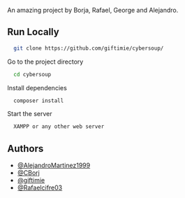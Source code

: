 An amazing project by Borja, Rafael, George and Alejandro.

## Run Locally

```bash
  git clone https://github.com/giftimie/cybersoup/
```

Go to the project directory

```bash
  cd cybersoup
```

Install dependencies

```bash
  composer install
```

Start the server

```bash
  XAMPP or any other web server
```


## Authors

- [@AlejandroMartinez1999](https://github.com/AlejandroMartinez1999)
- [@CBorj](https://github.com/CBorj)
- [@giftimie](https://github.com/giftimie)
- [@Rafaelcifre03](https://github.com/Rafaelcifre03)

